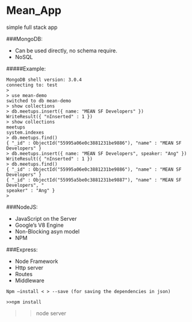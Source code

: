# Mean_App
simple full stack app

###MongoDB:

- Can be used directly, no schema require.
- NoSQL

#####Example:

```
MongoDB shell version: 3.0.4
connecting to: test
>
> use mean-demo
switched to db mean-demo
> show collections
> db.meetups.insert({ name: "MEAN SF Developers" })
WriteResult({ "nInserted" : 1 })
> show collections
meetups
system.indexes
> db.meetups.find()
{ "_id" : ObjectId("55995a06e0c3881231be9886"), "name" : "MEAN SF Developers" }
> db.meetups.insert({ name: "MEAN SF Developers", speaker: "Ang" })
WriteResult({ "nInserted" : 1 })
> db.meetups.find()
{ "_id" : ObjectId("55995a06e0c3881231be9886"), "name" : "MEAN SF Developers" }
{ "_id" : ObjectId("55995a5be0c3881231be9887"), "name" : "MEAN SF Developers", "
speaker" : "Ang" }
>
```

###NodeJS:

- JavaScript on the Server
- Google’s V8 Engine
- Non-Blocking asyn model
- NPM


###Express:

- Node Framework
- Http server
- Routes
- Middleware
```
Npm –install < > --save (for saving the dependencies in json)

>>npm install
```

>>node server
